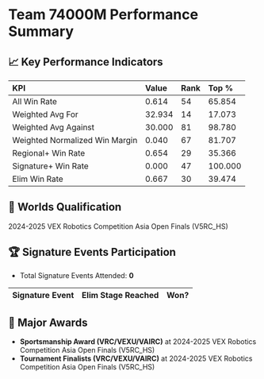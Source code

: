 # Team 74000M Performance Summary

## 📈 Key Performance Indicators
| KPI | Value | Rank | Top % |
|:---|:-----|:----|:-----|
| All Win Rate | 0.614 | 54 | 65.854 |
| Weighted Avg For | 32.934 | 14 | 17.073 |
| Weighted Avg Against | 30.000 | 81 | 98.780 |
| Weighted Normalized Win Margin | 0.040 | 67 | 81.707 |
| Regional+ Win Rate | 0.654 | 29 | 35.366 |
| Signature+ Win Rate | 0.000 | 47 | 100.000 |
| Elim Win Rate | 0.667 | 30 | 39.474 |


## 🎯 Worlds Qualification
2024-2025 VEX Robotics Competition Asia Open Finals (V5RC_HS)

## 🏆 Signature Events Participation
- Total Signature Events Attended: **0**

| Signature Event | Elim Stage Reached | Won? |
|:----------------|:-------------------|:----|


## 🥇 Major Awards
- **Sportsmanship Award (VRC/VEXU/VAIRC)** at 2024-2025 VEX Robotics Competition Asia Open Finals (V5RC_HS)
- **Tournament Finalists (VRC/VEXU/VAIRC)** at 2024-2025 VEX Robotics Competition Asia Open Finals (V5RC_HS)

